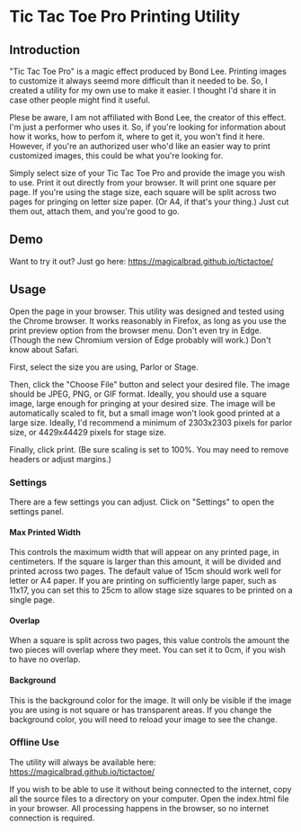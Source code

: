 # Tic Tac Toe Pro Printing Utility

## Introduction
"Tic Tac Toe Pro" is a magic effect produced by Bond Lee. Printing images to customize it always seemd more difficult than it needed to be.  So, I created a utility for my own use to make it easier. I thought I'd share it in case other people might find it useful.

Plese be aware, I am not affiliated with Bond Lee, the creator of this effect. I'm just a performer who uses it. So, if you're looking for information about how it works, how to perfom it, where to get it, you won't find it here. However, if you're an authorized user who'd like an easier way to print customized images, this could be what you're looking for.

Simply select size of your Tic Tac Toe Pro and provide the image you wish to use. Print it out directly from your browser. It will print one square per page. If you're using the stage size, each square will be split across two pages for pringing on letter size paper. (Or A4, if that's your thing.) Just cut them out, attach them, and you're good to go.

## Demo
Want to try it out? Just go here: https://magicalbrad.github.io/tictactoe/

## Usage
Open the page in your browser. This utility was designed and tested using the Chrome browser. It works reasonably in Firefox, as long as you use the print preview option from the browser menu. Don't even try in Edge. (Though the new Chromium version of Edge probably will work.) Don't know about Safari.

First, select the size you are using, Parlor or Stage.

Then, click the "Choose File" button and select your desired file. The image should be JPEG, PNG, or GIF format. Ideally, you should use a square image, large enough for pringing at your desired size. The image will be automatically scaled to fit, but a small image won't look good printed at a large size. Ideally, I'd recommend a minimum of 2303x2303 pixels for parlor size, or 4429x44429 pixels for stage size.

Finally, click print. (Be sure scaling is set to 100%. You may need to remove headers or adjust margins.)

### Settings
There are a few settings you can adjust. Click on "Settings" to open the settings panel.

#### Max Printed Width
This controls the maximum width that will appear on any printed page, in centimeters. If the square is larger than this amount, it will be divided and printed across two pages. The default value of 15cm should work well for letter or A4 paper. If you are printing on sufficiently large paper, such as 11x17, you can set this to 25cm to allow stage size squares to be printed on a single page.

#### Overlap
When a square is split across two pages, this value controls the amount the two pieces will overlap where they meet. You can set it to 0cm, if you wish to have no overlap.

#### Background
This is the background color for the image. It will only be visible if the image you are using is not square or has transparent areas. If you change the background color, you will need to reload your image to see the change.

### Offline Use
The utility will always be available here: https://magicalbrad.github.io/tictactoe/

If you wish to be able to use it without being connected to the internet, copy all the source files to a directory on your computer. Open the index.html file in your browser. All processing happens in the browser, so no internet connection is required.
